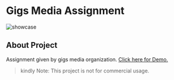 # Gigs Media Assignment
![showcase](screenshot.png)
 
## About Project
Assignment given by gigs media organization.
[Click here for Demo.](https://gigs-media-test.mehulgolania.now.sh/)

> kindly Note: This project is not for commercial usage.
